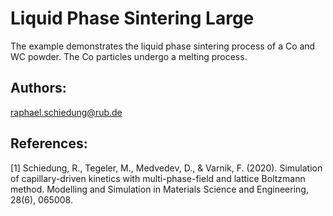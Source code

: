 Liquid Phase Sintering Large
============================

The example demonstrates the liquid phase sintering process of a Co and WC
powder. The Co particles undergo a melting process.

Authors:
--------
raphael.schiedung@rub.de

References:
-----------
[1] Schiedung, R., Tegeler, M., Medvedev, D., & Varnik, F. (2020). Simulation
of capillary-driven kinetics with multi-phase-field and lattice Boltzmann
method. Modelling and Simulation in Materials Science and Engineering, 28(6),
065008.
